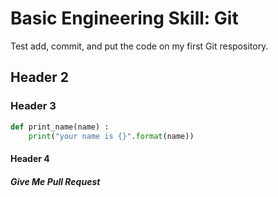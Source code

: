 # Basic Engineering Skill: Git

Test add, commit, and put the code on my first Git respository.

## Header 2

### Header 3

```py
def print_name(name) :
    print("your name is {}".format(name))
```
#### Header 4

##### Give Me Pull Request